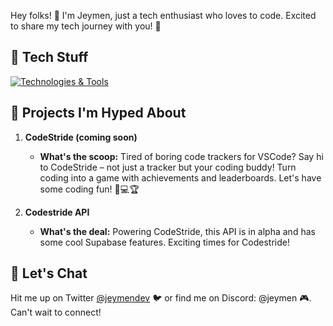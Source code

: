 Hey folks! 👋 I'm Jeymen, just a tech enthusiast who loves to code. Excited to share my tech journey with you! 🚀

## 🔧 Tech Stuff
[![Technologies & Tools](https://skillicons.dev/icons?i=js,nodejs,astro,ts,html,css,tailwind&theme=dark)](https://skillicons.dev)

## 🌟 Projects I'm Hyped About

1. **CodeStride (coming soon)**
   - **What's the scoop:** Tired of boring code trackers for VSCode? Say hi to CodeStride – not just a tracker but your coding buddy! Turn coding into a game with achievements and leaderboards. Let's have some coding fun! 🚀💻🏆

2. **Codestride API**
   - **What's the deal:** Powering CodeStride, this API is in alpha and has some cool Supabase features. Exciting times for Codestride!

## 📨 Let's Chat

Hit me up on Twitter [@jeymendev](https://twitter.com/jeymendev) 🐦 or find me on Discord: @jeymen 🎮. Can't wait to connect!